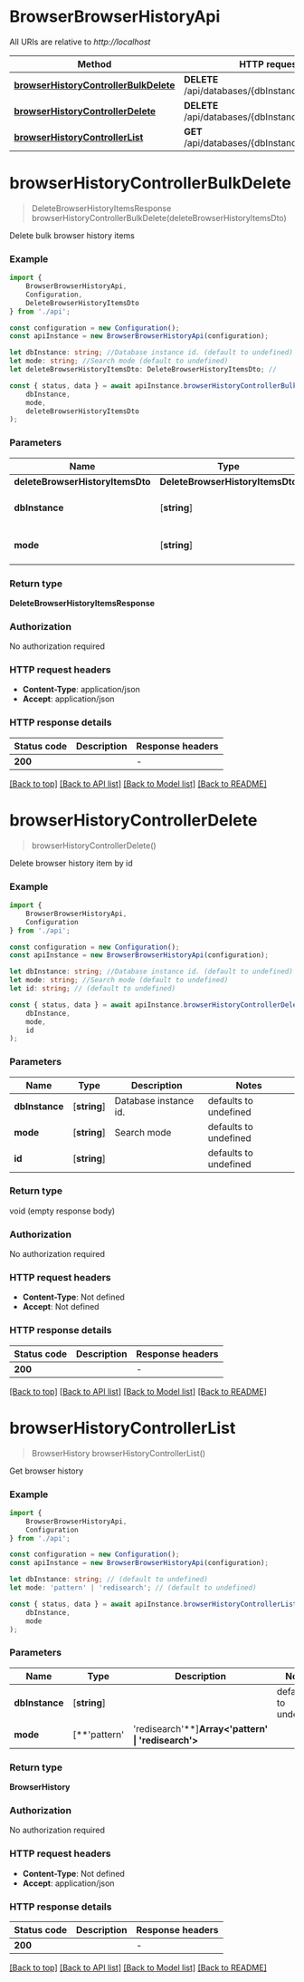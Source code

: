 # BrowserBrowserHistoryApi

All URIs are relative to *http://localhost*

|Method | HTTP request | Description|
|------------- | ------------- | -------------|
|[**browserHistoryControllerBulkDelete**](#browserhistorycontrollerbulkdelete) | **DELETE** /api/databases/{dbInstance}/history | |
|[**browserHistoryControllerDelete**](#browserhistorycontrollerdelete) | **DELETE** /api/databases/{dbInstance}/history/{id} | |
|[**browserHistoryControllerList**](#browserhistorycontrollerlist) | **GET** /api/databases/{dbInstance}/history | |

# **browserHistoryControllerBulkDelete**
> DeleteBrowserHistoryItemsResponse browserHistoryControllerBulkDelete(deleteBrowserHistoryItemsDto)

Delete bulk browser history items

### Example

```typescript
import {
    BrowserBrowserHistoryApi,
    Configuration,
    DeleteBrowserHistoryItemsDto
} from './api';

const configuration = new Configuration();
const apiInstance = new BrowserBrowserHistoryApi(configuration);

let dbInstance: string; //Database instance id. (default to undefined)
let mode: string; //Search mode (default to undefined)
let deleteBrowserHistoryItemsDto: DeleteBrowserHistoryItemsDto; //

const { status, data } = await apiInstance.browserHistoryControllerBulkDelete(
    dbInstance,
    mode,
    deleteBrowserHistoryItemsDto
);
```

### Parameters

|Name | Type | Description  | Notes|
|------------- | ------------- | ------------- | -------------|
| **deleteBrowserHistoryItemsDto** | **DeleteBrowserHistoryItemsDto**|  | |
| **dbInstance** | [**string**] | Database instance id. | defaults to undefined|
| **mode** | [**string**] | Search mode | defaults to undefined|


### Return type

**DeleteBrowserHistoryItemsResponse**

### Authorization

No authorization required

### HTTP request headers

 - **Content-Type**: application/json
 - **Accept**: application/json


### HTTP response details
| Status code | Description | Response headers |
|-------------|-------------|------------------|
|**200** |  |  -  |

[[Back to top]](#) [[Back to API list]](../README.md#documentation-for-api-endpoints) [[Back to Model list]](../README.md#documentation-for-models) [[Back to README]](../README.md)

# **browserHistoryControllerDelete**
> browserHistoryControllerDelete()

Delete browser history item by id

### Example

```typescript
import {
    BrowserBrowserHistoryApi,
    Configuration
} from './api';

const configuration = new Configuration();
const apiInstance = new BrowserBrowserHistoryApi(configuration);

let dbInstance: string; //Database instance id. (default to undefined)
let mode: string; //Search mode (default to undefined)
let id: string; // (default to undefined)

const { status, data } = await apiInstance.browserHistoryControllerDelete(
    dbInstance,
    mode,
    id
);
```

### Parameters

|Name | Type | Description  | Notes|
|------------- | ------------- | ------------- | -------------|
| **dbInstance** | [**string**] | Database instance id. | defaults to undefined|
| **mode** | [**string**] | Search mode | defaults to undefined|
| **id** | [**string**] |  | defaults to undefined|


### Return type

void (empty response body)

### Authorization

No authorization required

### HTTP request headers

 - **Content-Type**: Not defined
 - **Accept**: Not defined


### HTTP response details
| Status code | Description | Response headers |
|-------------|-------------|------------------|
|**200** |  |  -  |

[[Back to top]](#) [[Back to API list]](../README.md#documentation-for-api-endpoints) [[Back to Model list]](../README.md#documentation-for-models) [[Back to README]](../README.md)

# **browserHistoryControllerList**
> BrowserHistory browserHistoryControllerList()

Get browser history

### Example

```typescript
import {
    BrowserBrowserHistoryApi,
    Configuration
} from './api';

const configuration = new Configuration();
const apiInstance = new BrowserBrowserHistoryApi(configuration);

let dbInstance: string; // (default to undefined)
let mode: 'pattern' | 'redisearch'; // (default to undefined)

const { status, data } = await apiInstance.browserHistoryControllerList(
    dbInstance,
    mode
);
```

### Parameters

|Name | Type | Description  | Notes|
|------------- | ------------- | ------------- | -------------|
| **dbInstance** | [**string**] |  | defaults to undefined|
| **mode** | [**&#39;pattern&#39; | &#39;redisearch&#39;**]**Array<&#39;pattern&#39; &#124; &#39;redisearch&#39;>** |  | defaults to undefined|


### Return type

**BrowserHistory**

### Authorization

No authorization required

### HTTP request headers

 - **Content-Type**: Not defined
 - **Accept**: application/json


### HTTP response details
| Status code | Description | Response headers |
|-------------|-------------|------------------|
|**200** |  |  -  |

[[Back to top]](#) [[Back to API list]](../README.md#documentation-for-api-endpoints) [[Back to Model list]](../README.md#documentation-for-models) [[Back to README]](../README.md)

